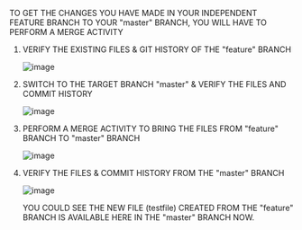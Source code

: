 TO GET THE CHANGES YOU HAVE MADE IN YOUR INDEPENDENT FEATURE BRANCH TO YOUR "master" BRANCH, YOU WILL HAVE TO PERFORM A MERGE ACTIVITY

1. VERIFY THE EXISTING FILES & GIT HISTORY OF THE "feature" BRANCH
   
   ![image](https://user-images.githubusercontent.com/90503660/153122519-8dff04d4-f9ca-4bba-a502-2b62be0b8119.png)

2. SWITCH TO THE TARGET BRANCH "master" & VERIFY THE FILES AND COMMIT HISTORY

   ![image](https://user-images.githubusercontent.com/90503660/153122631-a4bea91b-6e32-4eaf-947a-0d6955b34eba.png)

3. PERFORM A MERGE ACTIVITY TO BRING THE FILES FROM "feature" BRANCH TO "master" BRANCH
  
   ![image](https://user-images.githubusercontent.com/90503660/153122700-fde7eff4-e423-4335-a041-144470d63c78.png)

4. VERIFY THE FILES & COMMIT HISTORY FROM THE "master" BRANCH

   ![image](https://user-images.githubusercontent.com/90503660/153122800-930628b0-ee73-4ab5-b305-ac00f9282c66.png)

   YOU COULD SEE THE NEW FILE (testfile) CREATED FROM THE "feature" BRANCH IS AVAILABLE HERE IN THE "master" BRANCH NOW.
   
   

   

   
